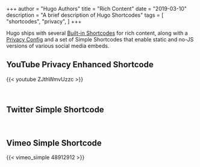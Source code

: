 +++
author = "Hugo Authors"
title = "Rich Content"
date = "2019-03-10"
description = "A brief description of Hugo Shortcodes"
tags = [
    "shortcodes",
    "privacy",
]
+++

Hugo ships with several [Built-in Shortcodes](https://gohugo.io/content-management/shortcodes/#use-hugos-built-in-shortcodes) for rich content, along with a [Privacy Config](https://gohugo.io/about/hugo-and-gdpr/) and a set of Simple Shortcodes that enable static and no-JS versions of various social media embeds.
<!--more-->


## YouTube Privacy Enhanced Shortcode

{{< youtube ZJthWmvUzzc >}}

<br>
<!-- //git submodule update --remote --merge && npm run build && npm install -g postcss-cli && hugo
// git submodule update --remote --merge && npm install -g postcss-cli && npm install autoprefixer && npm audit fix && npm run build && hugo -->

## Twitter Simple Shortcode


<br>



## Vimeo Simple Shortcode

{{< vimeo_simple 48912912 >}}
